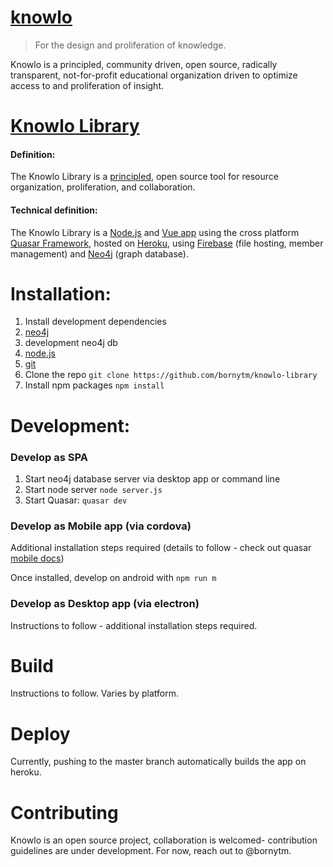 # [knowlo](knowlo.org)

> For the design and proliferation of knowledge.

Knowlo is a principled, community driven, open source, radically transparent, not-for-profit educational organization driven to optimize access to and proliferation of insight.

# [Knowlo Library](knowlo.io)

#### Definition:

The Knowlo Library is a [principled](https://www.knowlo.io/#/principals), open source tool for resource organization, proliferation, and collaboration.

#### Technical definition:

The Knowlo Library is a [Node.js](nodejs.org/en/) and [Vue app](vuejs.org/) using the cross platform [Quasar Framework](quasar-framework.org/), hosted on [Heroku](heroku.com), using [Firebase](firebase.google.com/) (file hosting, member management) and [Neo4j](neo4j.com/) (graph database).

# Installation:

1. Install development dependencies
  1. [neo4j](https://neo4j.com/download/)
  2. development neo4j db
  2. [node.js](https://nodejs.org/en/)
  3. [git](https://git-scm.com/book/en/v2/Getting-Started-Installing-Git)
2. Clone the repo
`git clone https://github.com/bornytm/knowlo-library `
3. Install npm packages
`npm install`

# Development:

### Develop as SPA
1. Start neo4j database server via desktop app or command line
2. Start node server `node server.js`
3. Start Quasar: `quasar dev`


### Develop as Mobile app (via cordova)
Additional installation steps required (details to follow - check out quasar [mobile docs](https://quasar.dev/quasar-cli/developing-mobile-apps))

Once installed, develop on android with `npm run m`

### Develop as Desktop app (via electron)
Instructions to follow - additional installation steps required.

# Build
Instructions to follow. Varies by platform.

# Deploy
Currently, pushing to the master branch automatically builds the app on heroku. 

# Contributing
Knowlo is an open source project, collaboration is welcomed- contribution guidelines are under development. For now, reach out to @bornytm.
